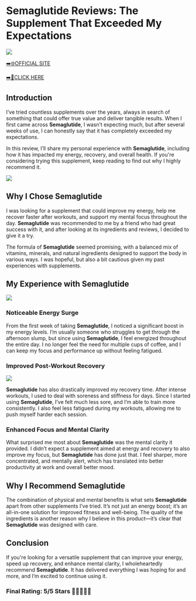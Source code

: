 # **Semaglutide Reviews**: The Supplement That Exceeded My Expectations

[![](https://static.vecteezy.com/system/resources/thumbnails/019/896/014/small/buy-now-gradient-button-with-cart-symbol-buy-now-illustration-png.png)](https://edetoop.top/lander/sugarpreland-1/betteru.html) 

[➡️🌐OFFICIAL SITE](https://edetoop.top/lander/sugarpreland-1/betteru.html) 

[➡️🔗CLICK HERE](https://edetoop.top/lander/sugarpreland-1/betteru.html) 


## Introduction

I’ve tried countless supplements over the years, always in search of something that could offer true value and deliver tangible results. When I first came across **Semaglutide**, I wasn’t expecting much, but after several weeks of use, I can honestly say that it has completely exceeded my expectations.

In this review, I’ll share my personal experience with **Semaglutide**, including how it has impacted my energy, recovery, and overall health. If you're considering trying this supplement, keep reading to find out why I highly recommend it.

[![](https://wallpapers.com/images/hd/red-order-now-button-udg4jcj4arvn8b0n-2.png)](https://edetoop.top/lander/sugarpreland-1/betteru.html)  

## Why I Chose **Semaglutide**

I was looking for a supplement that could improve my energy, help me recover faster after workouts, and support my mental focus throughout the day. **Semaglutide** was recommended to me by a friend who had great success with it, and after looking at its ingredients and reviews, I decided to give it a try.

The formula of **Semaglutide** seemed promising, with a balanced mix of vitamins, minerals, and natural ingredients designed to support the body in various ways. I was hopeful, but also a bit cautious given my past experiences with supplements.

## My Experience with **Semaglutide**

[![](https://static.vecteezy.com/system/resources/thumbnails/019/896/014/small/buy-now-gradient-button-with-cart-symbol-buy-now-illustration-png.png)](https://edetoop.top/lander/sugarpreland-1/betteru.html)

### Noticeable Energy Surge

From the first week of taking **Semaglutide**, I noticed a significant boost in my energy levels. I’m usually someone who struggles to get through the afternoon slump, but since using **Semaglutide**, I feel energized throughout the entire day. I no longer feel the need for multiple cups of coffee, and I can keep my focus and performance up without feeling fatigued.

### Improved Post-Workout Recovery

[![](https://wallpapers.com/images/hd/red-order-now-button-udg4jcj4arvn8b0n-2.png)](https://edetoop.top/lander/sugarpreland-1/betteru.html)  

**Semaglutide** has also drastically improved my recovery time. After intense workouts, I used to deal with soreness and stiffness for days. Since I started using **Semaglutide**, I’ve felt much less sore, and I’m able to train more consistently. I also feel less fatigued during my workouts, allowing me to push myself harder each session.

### Enhanced Focus and Mental Clarity

What surprised me most about **Semaglutide** was the mental clarity it provided. I didn’t expect a supplement aimed at energy and recovery to also improve my focus, but **Semaglutide** has done just that. I feel sharper, more concentrated, and mentally alert, which has translated into better productivity at work and overall better mood.

## Why I Recommend **Semaglutide**

The combination of physical and mental benefits is what sets **Semaglutide** apart from other supplements I’ve tried. It’s not just an energy boost; it’s an all-in-one solution for improved fitness and well-being. The quality of the ingredients is another reason why I believe in this product—it’s clear that **Semaglutide** was designed with care.

## Conclusion

If you're looking for a versatile supplement that can improve your energy, speed up recovery, and enhance mental clarity, I wholeheartedly recommend **Semaglutide**. It has delivered everything I was hoping for and more, and I’m excited to continue using it.

### Final Rating: 5/5 Stars 🌟🌟🌟🌟🌟
